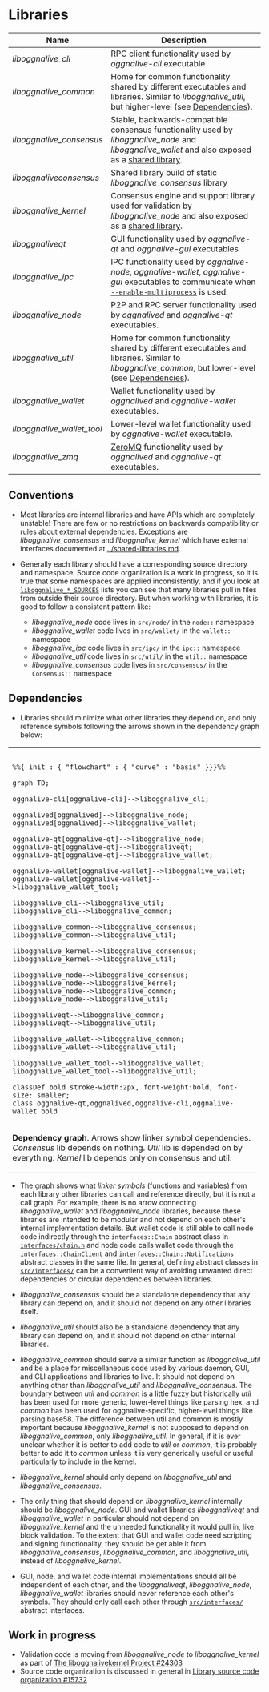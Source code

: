 # Libraries

| Name                     | Description |
|--------------------------|-------------|
| *liboggnalive_cli*         | RPC client functionality used by *oggnalive-cli* executable |
| *liboggnalive_common*      | Home for common functionality shared by different executables and libraries. Similar to *liboggnalive_util*, but higher-level (see [Dependencies](#dependencies)). |
| *liboggnalive_consensus*   | Stable, backwards-compatible consensus functionality used by *liboggnalive_node* and *liboggnalive_wallet* and also exposed as a [shared library](../shared-libraries.md). |
| *liboggnaliveconsensus*    | Shared library build of static *liboggnalive_consensus* library |
| *liboggnalive_kernel*      | Consensus engine and support library used for validation by *liboggnalive_node* and also exposed as a [shared library](../shared-libraries.md). |
| *liboggnaliveqt*           | GUI functionality used by *oggnalive-qt* and *oggnalive-gui* executables |
| *liboggnalive_ipc*         | IPC functionality used by *oggnalive-node*, *oggnalive-wallet*, *oggnalive-gui* executables to communicate when [`--enable-multiprocess`](multiprocess.md) is used. |
| *liboggnalive_node*        | P2P and RPC server functionality used by *oggnalived* and *oggnalive-qt* executables. |
| *liboggnalive_util*        | Home for common functionality shared by different executables and libraries. Similar to *liboggnalive_common*, but lower-level (see [Dependencies](#dependencies)). |
| *liboggnalive_wallet*      | Wallet functionality used by *oggnalived* and *oggnalive-wallet* executables. |
| *liboggnalive_wallet_tool* | Lower-level wallet functionality used by *oggnalive-wallet* executable. |
| *liboggnalive_zmq*         | [ZeroMQ](../zmq.md) functionality used by *oggnalived* and *oggnalive-qt* executables. |

## Conventions

- Most libraries are internal libraries and have APIs which are completely unstable! There are few or no restrictions on backwards compatibility or rules about external dependencies. Exceptions are *liboggnalive_consensus* and *liboggnalive_kernel* which have external interfaces documented at [../shared-libraries.md](../shared-libraries.md).

- Generally each library should have a corresponding source directory and namespace. Source code organization is a work in progress, so it is true that some namespaces are applied inconsistently, and if you look at [`liboggnalive_*_SOURCES`](../../src/Makefile.am) lists you can see that many libraries pull in files from outside their source directory. But when working with libraries, it is good to follow a consistent pattern like:

  - *liboggnalive_node* code lives in `src/node/` in the `node::` namespace
  - *liboggnalive_wallet* code lives in `src/wallet/` in the `wallet::` namespace
  - *liboggnalive_ipc* code lives in `src/ipc/` in the `ipc::` namespace
  - *liboggnalive_util* code lives in `src/util/` in the `util::` namespace
  - *liboggnalive_consensus* code lives in `src/consensus/` in the `Consensus::` namespace

## Dependencies

- Libraries should minimize what other libraries they depend on, and only reference symbols following the arrows shown in the dependency graph below:

<table><tr><td>

```mermaid

%%{ init : { "flowchart" : { "curve" : "basis" }}}%%

graph TD;

oggnalive-cli[oggnalive-cli]-->liboggnalive_cli;

oggnalived[oggnalived]-->liboggnalive_node;
oggnalived[oggnalived]-->liboggnalive_wallet;

oggnalive-qt[oggnalive-qt]-->liboggnalive_node;
oggnalive-qt[oggnalive-qt]-->liboggnaliveqt;
oggnalive-qt[oggnalive-qt]-->liboggnalive_wallet;

oggnalive-wallet[oggnalive-wallet]-->liboggnalive_wallet;
oggnalive-wallet[oggnalive-wallet]-->liboggnalive_wallet_tool;

liboggnalive_cli-->liboggnalive_util;
liboggnalive_cli-->liboggnalive_common;

liboggnalive_common-->liboggnalive_consensus;
liboggnalive_common-->liboggnalive_util;

liboggnalive_kernel-->liboggnalive_consensus;
liboggnalive_kernel-->liboggnalive_util;

liboggnalive_node-->liboggnalive_consensus;
liboggnalive_node-->liboggnalive_kernel;
liboggnalive_node-->liboggnalive_common;
liboggnalive_node-->liboggnalive_util;

liboggnaliveqt-->liboggnalive_common;
liboggnaliveqt-->liboggnalive_util;

liboggnalive_wallet-->liboggnalive_common;
liboggnalive_wallet-->liboggnalive_util;

liboggnalive_wallet_tool-->liboggnalive_wallet;
liboggnalive_wallet_tool-->liboggnalive_util;

classDef bold stroke-width:2px, font-weight:bold, font-size: smaller;
class oggnalive-qt,oggnalived,oggnalive-cli,oggnalive-wallet bold
```
</td></tr><tr><td>

**Dependency graph**. Arrows show linker symbol dependencies. *Consensus* lib depends on nothing. *Util* lib is depended on by everything. *Kernel* lib depends only on consensus and util.

</td></tr></table>

- The graph shows what _linker symbols_ (functions and variables) from each library other libraries can call and reference directly, but it is not a call graph. For example, there is no arrow connecting *liboggnalive_wallet* and *liboggnalive_node* libraries, because these libraries are intended to be modular and not depend on each other's internal implementation details. But wallet code is still able to call node code indirectly through the `interfaces::Chain` abstract class in [`interfaces/chain.h`](../../src/interfaces/chain.h) and node code calls wallet code through the `interfaces::ChainClient` and `interfaces::Chain::Notifications` abstract classes in the same file. In general, defining abstract classes in [`src/interfaces/`](../../src/interfaces/) can be a convenient way of avoiding unwanted direct dependencies or circular dependencies between libraries.

- *liboggnalive_consensus* should be a standalone dependency that any library can depend on, and it should not depend on any other libraries itself.

- *liboggnalive_util* should also be a standalone dependency that any library can depend on, and it should not depend on other internal libraries.

- *liboggnalive_common* should serve a similar function as *liboggnalive_util* and be a place for miscellaneous code used by various daemon, GUI, and CLI applications and libraries to live. It should not depend on anything other than *liboggnalive_util* and *liboggnalive_consensus*. The boundary between _util_ and _common_ is a little fuzzy but historically _util_ has been used for more generic, lower-level things like parsing hex, and _common_ has been used for oggnalive-specific, higher-level things like parsing base58. The difference between util and common is mostly important because *liboggnalive_kernel* is not supposed to depend on *liboggnalive_common*, only *liboggnalive_util*. In general, if it is ever unclear whether it is better to add code to *util* or *common*, it is probably better to add it to *common* unless it is very generically useful or useful particularly to include in the kernel.


- *liboggnalive_kernel* should only depend on *liboggnalive_util* and *liboggnalive_consensus*.

- The only thing that should depend on *liboggnalive_kernel* internally should be *liboggnalive_node*. GUI and wallet libraries *liboggnaliveqt* and *liboggnalive_wallet* in particular should not depend on *liboggnalive_kernel* and the unneeded functionality it would pull in, like block validation. To the extent that GUI and wallet code need scripting and signing functionality, they should be get able it from *liboggnalive_consensus*, *liboggnalive_common*, and *liboggnalive_util*, instead of *liboggnalive_kernel*.

- GUI, node, and wallet code internal implementations should all be independent of each other, and the *liboggnaliveqt*, *liboggnalive_node*, *liboggnalive_wallet* libraries should never reference each other's symbols. They should only call each other through [`src/interfaces/`](`../../src/interfaces/`) abstract interfaces.

## Work in progress

- Validation code is moving from *liboggnalive_node* to *liboggnalive_kernel* as part of [The liboggnalivekernel Project #24303](https://github.com/oggnalive/oggnalive/issues/24303)
- Source code organization is discussed in general in [Library source code organization #15732](https://github.com/oggnalive/oggnalive/issues/15732)
